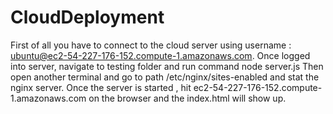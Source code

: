 # CloudDeployment
First of all you have to connect to the cloud server using username : ubuntu@ec2-54-227-176-152.compute-1.amazonaws.com.
Once logged into server, navigate to testing folder and run command node server.js
Then open another terminal and go to path /etc/nginx/sites-enabled and stat the nginx server.
Once the server is started , hit ec2-54-227-176-152.compute-1.amazonaws.com on the browser and the index.html will show up.
